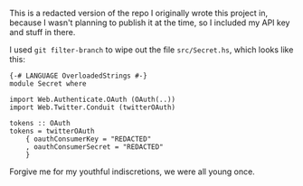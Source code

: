 This is a redacted version of the repo I originally wrote this project in,
because I wasn't planning to publish it at the time, so I included my API key
and stuff in there.

I used `git filter-branch` to wipe out the file `src/Secret.hs`, which looks
like this:

```
{-# LANGUAGE OverloadedStrings #-}
module Secret where

import Web.Authenticate.OAuth (OAuth(..))
import Web.Twitter.Conduit (twitterOAuth)

tokens :: OAuth
tokens = twitterOAuth
    { oauthConsumerKey = "REDACTED"
    , oauthConsumerSecret = "REDACTED"
    }
```

Forgive me for my youthful indiscretions, we were all young once.
